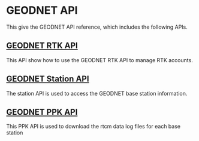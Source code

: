 # GEODNET API

This give the GEODNET API reference, which includes the following APIs.

## [GEODNET RTK API](GEODNET_RTK_API.md)

This API show how to use the GEODNET RTK API to manage RTK accounts.

## [GEODNET Station API](GEODNET_STATION_API.md)

The station API is used to access the GEODNET base station information.

## [GEODNET PPK API](GEODNET_PPK_API.md)

This PPK API is used to download the rtcm data log files for each base station
